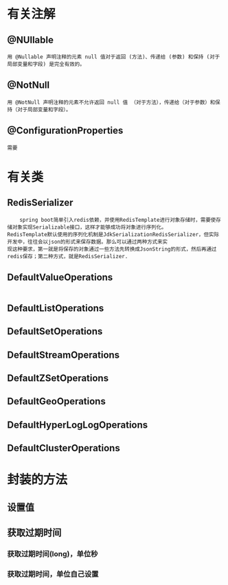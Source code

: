 # 有关注解

## @NUllable
```text
用 @Nullable 声明注释的元素 null 值对于返回 (方法)、传递给 (参数) 和保持 (对于局部变量和字段) 是完全有效的。
```
## @NotNull
```text
用 @NotNull 声明注释的元素不允许返回 null 值 （对于方法），传递给（对于参数）和保持（对于局部变量和字段）。
```
## @ConfigurationProperties
```text
需要
```
# 有关类

## RedisSerializer
```text
    spring boot简单引入redis依赖，并使用RedisTemplate进行对象存储时，需要使存储对象实现Serializable接口，这样才能够成功将对象进行序列化。
RedisTemplate默认使用的序列化机制是JdkSerializationRedisSerializer，但实际开发中，往往会以json的形式来保存数据。那么可以通过两种方式来实
现这种要求，第一就是将保存的对象通过一些方法先转换成JsonString的形式，然后再通过redis保存；第二种方式，就是RedisSerializer.
```
## DefaultValueOperations
```text

```
## DefaultListOperations
## DefaultSetOperations
## DefaultStreamOperations
## DefaultZSetOperations
## DefaultGeoOperations
## DefaultHyperLogLogOperations
## DefaultClusterOperations

# 封装的方法
## 设置值
## 获取过期时间
### 获取过期时间(long)，单位秒
### 获取过期时间，单位自己设置

## 